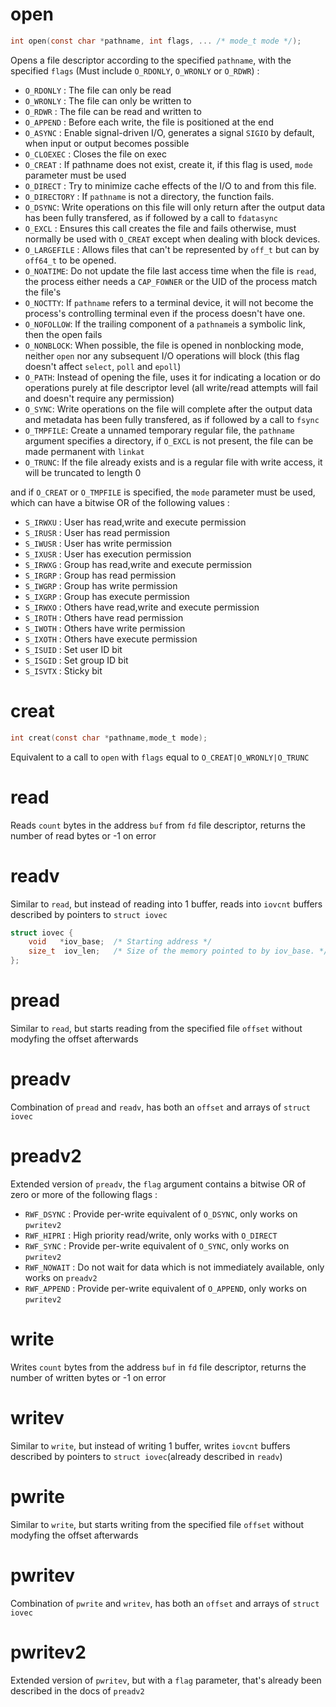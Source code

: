 
# open
```c
int open(const char *pathname, int flags, ... /* mode_t mode */);
```

Opens a file descriptor according to the specified `pathname`, with the specified `flags` (Must include `O_RDONLY`, `O_WRONLY` or `O_RDWR`) : 

- `O_RDONLY` : The file can only be read
- `O_WRONLY` : The file can only be written to
- `O_RDWR`   : The file can be read and written to
- `O_APPEND` : Before each write, the file is positioned at the end
- `O_ASYNC` : Enable signal-driven I/O, generates a signal `SIGIO` by default, when input or output becomes possible
- `O_CLOEXEC` : Closes the file on exec
- `O_CREAT` : If pathname does not exist, create it, if this flag is used, `mode` parameter must be used
- `O_DIRECT` : Try to minimize cache effects of the I/O to and from this file.
- `O_DIRECTORY` : If `pathname` is not a directory, the function fails.
- `O_DSYNC`: Write operations on this file will only return after the output data has been fully transfered, as if followed by a call to `fdatasync`
- `O_EXCL` : Ensures this call creates the file and fails otherwise, must normally be used with `O_CREAT` except when dealing with block devices.
- `O_LARGEFILE` : Allows files that can't be represented by `off_t` but can by `off64_t` to be opened.
- `O_NOATIME`: Do not update the file last access time when the file is `read`, the process either needs a `CAP_FOWNER` or the UID of the process match the file's
- `O_NOCTTY`: If `pathname` refers to a terminal device, it will not become the process's controlling terminal even if the process doesn't have one.
- `O_NOFOLLOW`: If the trailing component of a `pathname`is a symbolic link, then the open fails
- `O_NONBLOCK`: When possible, the file is opened in nonblocking mode, neither `open` nor any subsequent I/O operations will block (this flag doesn't affect `select`, `poll` and `epoll`)
- `O_PATH`: Instead of opening the file, uses it for indicating a location or do operations purely at file descriptor level (all write/read attempts will fail and doesn't require any permission)
- `O_SYNC`: Write operations on the file will complete after the output data and metadata has been fully transfered, as if followed by a call to `fsync`
- `O_TMPFILE`: Create a unnamed temporary regular file, the `pathname` argument specifies a directory, if `O_EXCL` is not present, the file can be made permanent with `linkat`
- `O_TRUNC`: If the file already exists and is a regular file with write access, it will be truncated to length 0

and if `O_CREAT` or `O_TMPFILE` is specified, the `mode` parameter must be used, which can have a bitwise OR of the
following values :
- `S_IRWXU` : User has read,write and execute permission
- `S_IRUSR` : User has read permission
- `S_IWUSR` : User has write permission
- `S_IXUSR` : User has execution permission
- `S_IRWXG` : Group has read,write and execute permission
- `S_IRGRP` : Group has read permission
- `S_IWGRP` : Group has write permission
- `S_IXGRP` : Group has execute permission
- `S_IRWXO` : Others have read,write and execute permission
- `S_IROTH` : Others have read permission
- `S_IWOTH` : Others have write permission
- `S_IXOTH` : Others have execute permission
- `S_ISUID` : Set user ID bit
- `S_ISGID` : Set group ID bit
- `S_ISVTX` : Sticky bit

# creat
```c
int creat(const char *pathname,mode_t mode);
```
Equivalent to a call to `open` with `flags` equal to `O_CREAT|O_WRONLY|O_TRUNC`

# read 
Reads `count` bytes in the address `buf` from `fd` file descriptor, returns the number of read bytes or -1 on error

# readv
Similar to `read`, but instead of reading into 1 buffer, reads into `iovcnt` buffers described by pointers to
`struct iovec`

```c
struct iovec {
    void   *iov_base;  /* Starting address */
    size_t  iov_len;   /* Size of the memory pointed to by iov_base. */
};
```

# pread
Similar to `read`, but starts reading from the specified file `offset` without modyfing the offset afterwards

# preadv
Combination of `pread` and `readv`, has both an `offset` and arrays of `struct iovec`

# preadv2
Extended version of `preadv`, the `flag` argument contains a bitwise OR of zero or more of the following flags :

- `RWF_DSYNC` : Provide per-write equivalent of `O_DSYNC`, only works on `pwritev2`
- `RWF_HIPRI` : High priority read/write, only works with `O_DIRECT`
- `RWF_SYNC` : Provide per-write equivalent of `O_SYNC`, only works on `pwritev2`
- `RWF_NOWAIT` : Do not wait for data which is not immediately available, only works on `preadv2`
- `RWF_APPEND` : Provide per-write equivalent of `O_APPEND`, 
only works on `pwritev2`

# write
Writes `count` bytes from the address `buf` in `fd` file descriptor, returns the number of written bytes or -1 on error

# writev
Similar to `write`, but instead of writing 1 buffer, writes `iovcnt` buffers described by pointers to
`struct iovec`(already described in `readv`)

# pwrite
Similar to `write`, but starts writing from the specified file `offset` without modyfing the offset afterwards

# pwritev
Combination of `pwrite` and `writev`, has both an `offset` and arrays of `struct iovec`

# pwritev2
Extended version of `pwritev`, but with a `flag` parameter, that's already been described in the docs of `preadv2`




